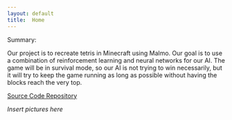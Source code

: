 ```yaml
---
layout: default
title:  Home
---
```


Summary:

Our project is to recreate tetris in Minecraft using Malmo. Our goal is to use a combination of reinforcement learning and neural networks for our AI. The game will be in survival mode, so our AI is not trying to win necessarily, but it will try to keep the game running as long as possible without having the blocks reach the very top.

[Source Code Repository][quickref1]

[quickref1]: https://github.com/julia-tong/Maltris

*Insert pictures here*
